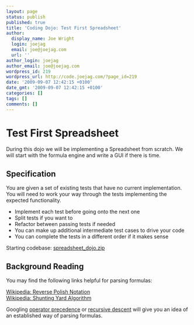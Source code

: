 ```yaml
---
layout: page
status: publish
published: true
title: 'Coding Dojo: Test First Spreadsheet'
author:
  display_name: Joe Wright
  login: joejag
  email: joe@joejag.com
  url: ''
author_login: joejag
author_email: joe@joejag.com
wordpress_id: 219
wordpress_url: http://code.joejag.com/?page_id=219
date: '2009-09-07 12:42:15 +0100'
date_gmt: '2009-09-07 12:42:15 +0100'
categories: []
tags: []
comments: []
---
```

<h1>Test First Spreadsheet</h1>

<p>During this dojo we will be implementing a Spreadsheet from scratch.  We will start with the formula engine and write a GUI if there is time.</p>

<h2>Specification</h2>
<p>You are given a set of existing tests that have no current implementation.  You will need to work your way through the tests implementing the expected functionality.</p>

<ul>
<li>Implement each test before going onto the next one</li>
<li>Split tests if you want to</li>
<li>Refactor between passing tests if needed</li>
<li>You can make up additional intermediate test cases to drive your code</li>
<li>You can complete the tests in a different order if it makes sense</li>
</ul>

<p>Starting codebase: <a href="{{ site.url }}/assets/spreadsheet_dojo.zip">spreadsheet_dojo.zip</a></p>

<h2>Background Reading</h2>
<p>You may find the following links helpful for parsing formulas:</p>
<p><a href="http:&#47;&#47;en.wikipedia.org&#47;wiki&#47;Reverse_Polish_notation" rel="nofollow">Wikipedia: Reverse Polish Notation</a><br />
<a href="http:&#47;&#47;en.wikipedia.org&#47;wiki&#47;Shunting-yard_algorithm" rel="nofollow">Wikipedia: Shunting Yard Algorithm</a></p>
<p>Googling <a href="http:&#47;&#47;www.google.com&#47;search?q=Operator+Precedence" rel="nofollow">operator precedence</a> or <a href="http:&#47;&#47;www.google.com&#47;search?q=recursive+descent" rel="nofollow">recursive descent</a> will give you an idea of an established way of parsing formulas.</p>
